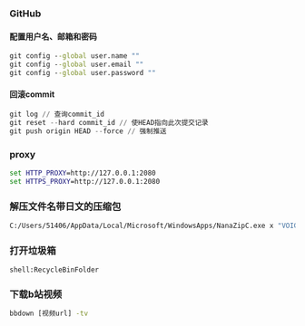 ### GitHub

#### 配置用户名、邮箱和密码

```cmd
git config --global user.name ""
git config --global user.email ""
git config --global user.password ""
```

#### 回滚commit

```python
git log // 查询commit_id
git reset --hard commit_id // 使HEAD指向此次提交记录
git push origin HEAD --force // 强制推送
```



### proxy

```cmd
set HTTP_PROXY=http://127.0.0.1:2080
set HTTPS_PROXY=http://127.0.0.1:2080
```

### 解压文件名带日文的压缩包

```cmd
C:/Users/51406/AppData/Local/Microsoft/WindowsApps/NanaZipC.exe x "VOICEROIDEx_mod.zip" -mcp=932
```

### 打开垃圾箱

```win+r
shell:RecycleBinFolder
```

### 下载b站视频

```cmd
bbdown [视频url] -tv
```

